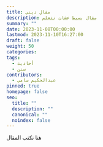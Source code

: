 ```yaml
---
title: مقال ديني
description: مقال بسيط عشان نتعلم
summary: ""
date: 2023-11-08T00:00:00
lastmod: 2023-11-10T16:27:00
draft: false
weight: 50
categories: 
tags:
  - أحاديث
  - سنن
contributors:
  - عبدالحكيم سامي 
pinned: true
homepage: false
seo:
  title: ""
  description: ""
  canonical: ""
  noindex: false
---
```


هنا نكتب المقال